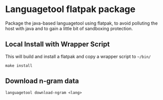 # Languagetool flatpak package

Package the java-based languagetool using flatpak, to avoid polluting the host
with java and to gain a little bit of sandboxing protection.

## Local Install with Wrapper Script

This will build and install a flatpak and copy a wrapper script to `~/bin/`

```
make install
```

## Download n-gram data

```
languagetool download-ngram <lang>
```
